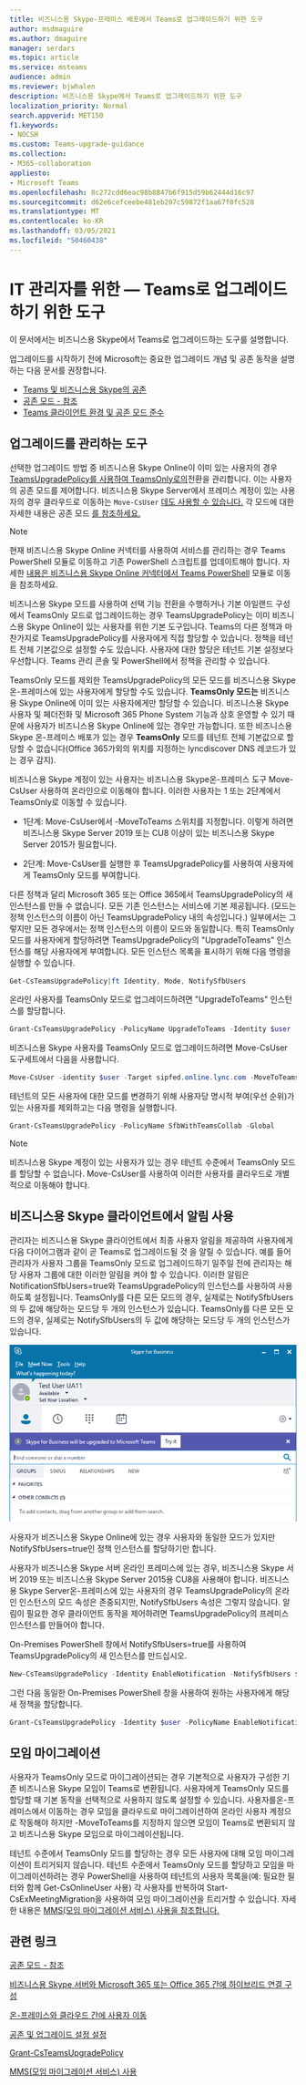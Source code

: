 ```yaml
---
title: 비즈니스용 Skype-프레미스 배포에서 Teams로 업그레이드하기 위한 도구
author: msdmaguire
ms.author: dmaguire
manager: serdars
ms.topic: article
ms.service: msteams
audience: admin
ms.reviewer: bjwhalen
description: 비즈니스용 Skype에서 Teams로 업그레이드하기 위한 도구
localization_priority: Normal
search.appverid: MET150
f1.keywords:
- NOCSH
ms.custom: Teams-upgrade-guidance
ms.collection:
- M365-collaboration
appliesto:
- Microsoft Teams
ms.openlocfilehash: 8c272cdd6eac98b8847b6f915d59b62444d16c97
ms.sourcegitcommit: d62e6cefceebe481eb207c59872f1aa67f0fc528
ms.translationtype: MT
ms.contentlocale: ko-KR
ms.lasthandoff: 03/05/2021
ms.locfileid: "50460438"
---
```

# <a name="tools-for-upgrading-to-teams-mdash-for-it-administrators"></a>IT 관리자를 위한 &mdash; Teams로 업그레이드하기 위한 도구

이 문서에서는 비즈니스용 Skype에서 Teams로 업그레이드하는 도구를 설명합니다. 

업그레이드를 시작하기 전에 Microsoft는 중요한 업그레이드 개념 및 공존 동작을 설명하는 다음 문서를 권장합니다.

- [Teams 및 비즈니스용 Skype의 공존](teams-and-skypeforbusiness-coexistence-and-interoperability.md)
- [공존 모드 - 참조](migration-interop-guidance-for-teams-with-skype.md)
- [Teams 클라이언트 환경 및 공존 모드 준수](teams-client-experience-and-conformance-to-coexistence-modes.md)

## <a name="tools-for-managing-the-upgrade"></a>업그레이드를 관리하는 도구

선택한 업그레이드 방법 중 비즈니스용 Skype Online이 이미 있는 사용자의 경우 [TeamsUpgradePolicy를 사용하여 TeamsOnly로의](https://docs.microsoft.com/powershell/module/skype/grant-csteamsupgradepolicy?view=skype-ps)전환을 관리합니다. 이는 사용자의 공존 모드를 제어합니다. 비즈니스용 Skype Server에서 프레미스 계정이 있는 사용자의 경우 클라우드로 이동하는 `Move-CsUser` [데도 사용할 수 있습니다.](https://docs.microsoft.com/skypeforbusiness/hybrid/move-users-between-on-premises-and-cloud)  각 모드에 대한 자세한 내용은 공존 모드 [를 참조하세요.](migration-interop-guidance-for-teams-with-skype.md)

> [!NOTE]
> 현재 비즈니스용 Skype Online 커넥터를 사용하여 서비스를 관리하는 경우 Teams PowerShell 모듈로 이동하고 기존 PowerShell 스크립트를 업데이트해야 합니다. 자세한 [내용은 비즈니스용 Skype Online 커넥터에서 Teams PowerShell](teams-powershell-move-from-sfbo.md) 모듈로 이동을 참조하세요.

비즈니스용 Skype 모드를 사용하여 선택 기능 전환을 수행하거나 기본 아일랜드 구성에서 TeamsOnly 모드로 업그레이드하는 경우 TeamsUpgradePolicy는 이미 비즈니스용 Skype Online이 있는 사용자를 위한 기본 도구입니다. Teams의 다른 정책과 마찬가지로 TeamsUpgradePolicy를 사용자에게 직접 할당할 수 있습니다. 정책을 테넌트 전체 기본값으로 설정할 수도 있습니다. 사용자에 대한 할당은 테넌트 기본 설정보다 우선합니다.  Teams 관리 콘솔 및 PowerShell에서 정책을 관리할 수 있습니다.

TeamsOnly 모드를 제외한 TeamsUpgradePolicy의 모든 모드를 비즈니스용 Skype온-프레미스에 있는 사용자에게 할당할 수도 있습니다. **TeamsOnly 모드는** 비즈니스용 Skype Online에 이미 있는 사용자에게만 할당할 수 있습니다. 비즈니스용 Skype 사용자 및 페더전화 및 Microsoft 365 Phone System 기능과 상호 운영할 수 있기 때문에 사용자가 비즈니스용 Skype Online에 있는 경우만 가능합니다. 또한 비즈니스용 Skype 온-프레미스 배포가 있는 경우 **TeamsOnly** 모드를 테넌트 전체 기본값으로 할당할 수 없습니다(Office 365가외의 위치를 지정하는 lyncdiscover DNS 레코드가 있는 경우 감지).

비즈니스용 Skype 계정이 있는 사용자는 [](https://docs.microsoft.com/SkypeForBusiness/hybrid/move-users-from-on-premises-to-teams) 비즈니스용 Skype온-프레미스 도구 Move-CsUser 사용하여 온라인으로 이동해야 합니다. 이러한 사용자는 1 또는 2단계에서 TeamsOnly로 이동할 수 있습니다.

-   1단계: Move-CsUser에서 -MoveToTeams 스위치를 지정합니다. 이렇게 하려면 비즈니스용 Skype Server 2019 또는 CU8 이상이 있는 비즈니스용 Skype Server 2015가 필요합니다.

-   2단계: Move-CsUser를 실행한 후 TeamsUpgradePolicy를 사용하여 사용자에게 TeamsOnly 모드를 부여합니다.

다른 정책과 달리 Microsoft 365 또는 Office 365에서 TeamsUpgradePolicy의 새 인스턴스를 만들 수 없습니다. 모든 기존 인스턴스는 서비스에 기본 제공됩니다.  (모드는 정책 인스턴스의 이름이 아닌 TeamsUpgradePolicy 내의 속성입니다.) 일부에서는 그렇지만 모든 경우에서는 정책 인스턴스의 이름이 모드와 동일합니다. 특히 TeamsOnly 모드를 사용자에게 할당하려면 TeamsUpgradePolicy의 "UpgradeToTeams" 인스턴스를 해당 사용자에게 부여합니다. 모든 인스턴스 목록을 표시하기 위해 다음 명령을 실행할 수 있습니다.

```PowerShell
Get-CsTeamsUpgradePolicy|ft Identity, Mode, NotifySfbUsers
```

온라인 사용자를 TeamsOnly 모드로 업그레이드하려면 "UpgradeToTeams" 인스턴스를 할당합니다. 

```PowerShell
Grant-CsTeamsUpgradePolicy -PolicyName UpgradeToTeams -Identity $user 
```

비즈니스용 Skype 사용자를 TeamsOnly 모드로 업그레이드하려면 Move-CsUser 도구세트에서 다음을 사용합니다.

```PowerShell
Move-CsUser -identity $user -Target sipfed.online.lync.com -MoveToTeams -credential $cred
```

테넌트의 모든 사용자에 대한 모드를 변경하기 위해 사용자당 명시적 부여(우선 순위)가 있는 사용자를 제외하고는 다음 명령을 실행합니다.

```PowerShell
Grant-CsTeamsUpgradePolicy -PolicyName SfbWithTeamsCollab -Global
```


>[!NOTE]
>비즈니스용 Skype 계정이 있는 사용자가 있는 경우 테넌트 수준에서 TeamsOnly 모드를 할당할 수 없습니다. Move-CsUser를 사용하여 이러한 사용자를 클라우드로 개별적으로 이동해야 합니다.


## <a name="using-notifications-in-skype-for-business-clients"></a>비즈니스용 Skype 클라이언트에서 알림 사용

관리자는 비즈니스용 Skype 클라이언트에서 최종 사용자 알림을 제공하여 사용자에게 다음 다이어그램과 같이 곧 Teams로 업그레이드될 것 을 알릴 수 있습니다. 예를 들어 관리자가 사용자 그룹을 TeamsOnly 모드로 업그레이드하기 일주일 전에 관리자는 해당 사용자 그룹에 대한 이러한 알림을 켜야 할 수 있습니다. 이러한 알림은 NotificationSfbUsers=true와 TeamsUpgradePolicy의 인스턴스를 사용하여 사용하도록 설정됩니다.  TeamsOnly를 다른 모든 모드의 경우, 실제로는 NotifySfbUsers의 두 값에 해당하는 모드당 두 개의 인스턴스가 있습니다.  TeamsOnly를 다른 모든 모드의 경우, 실제로는 NotifySfbUsers의 두 값에 해당하는 모드당 두 개의 인스턴스가 있습니다. 

![알림을 보여주는 다이어그램](media/teams-upgrade-sfb-with-notifications.png)

사용자가 비즈니스용 Skype Online에 있는 경우 사용자와 동일한 모드가 있지만 NotifySfbUsers=true인 정책 인스턴스를 할당하기만 합니다. 

사용자가 비즈니스용 Skype 서버 온라인 프레미스에 있는 경우, 비즈니스용 Skype 서버 2019 또는 비즈니스용 Skype Server 2015용 CU8을 사용해야 합니다. 비즈니스용 Skype Server온-프레미스에 있는 사용자의 경우 TeamsUpgradePolicy의 온라인 인스턴스의 모드 속성은 존중되지만, NotifySfbUsers 속성은 그렇지 않습니다. 알림이 필요한 경우 클라이언트 동작을 제어하려면 TeamsUpgradePolicy의 프레미스 인스턴스를 만들어야 합니다. 

On-Premises PowerShell 창에서 NotifySfbUsers=true를 사용하여 TeamsUpgradePolicy의 새 인스턴스를 만드십시오.

```PowerShell
New-CsTeamsUpgradePolicy -Identity EnableNotification -NotifySfbUsers $true
```

그런 다음 동일한 On-Premises PowerShell 창을 사용하여 원하는 사용자에게 해당 새 정책을 할당합니다.

```PowerShell
Grant-CsTeamsUpgradePolicy -Identity $user -PolicyName EnableNotification
```

## <a name="meeting-migration"></a>모임 마이그레이션

사용자가 TeamsOnly 모드로 마이그레이션되는 경우 기본적으로 사용자가 구성한 기존 비즈니스용 Skype 모임이 Teams로 변환됩니다. 사용자에게 TeamsOnly 모드를 할당할 때 기본 동작을 선택적으로 사용하지 않도록 설정할 수 있습니다. 사용자를온-프레미스에서 이동하는 경우 모임을 클라우드로 마이그레이션하여 온라인 사용자 계정으로 작동해야 하지만 -MoveToTeams를 지정하지 않으면 모임이 Teams로 변환되지 않고 비즈니스용 Skype 모임으로 마이그레이션됩니다. 

테넌트 수준에서 TeamsOnly 모드를 할당하는 경우 모든 사용자에 대해 모임 마이그레이션이 트리거되지 않습니다. 테넌트 수준에서 TeamsOnly 모드를 할당하고 모임을 마이그레이션하려는 경우 PowerShell을 사용하여 테넌트의 사용자 목록을(예: 필요한 필터와 함께 Get-CsOnlineUser 사용) 각 사용자를 반복하여 Start-CsExMeetingMigration을 사용하여 모임 마이그레이션을 트리거할 수 있습니다. 자세한 내용은 [MMS(모임 마이그레이션 서비스) 사용을 참조합니다.](https://docs.microsoft.com/skypeforbusiness/audio-conferencing-in-office-365/setting-up-the-meeting-migration-service-mms)



## <a name="related-links"></a>관련 링크

[공존 모드 - 참조](migration-interop-guidance-for-teams-with-skype.md) 

[비즈니스용 Skype 서버와 Microsoft 365 또는 Office 365 간에 하이브리드 연결 구성](https://docs.microsoft.com/SkypeForBusiness/hybrid/configure-hybrid-connectivity)

[온-프레미스와 클라우드 간에 사용자 이동](https://docs.microsoft.com/SkypeForBusiness/hybrid/move-users-between-on-premises-and-cloud)

[공존 및 업그레이드 설정 설정](setting-your-coexistence-and-upgrade-settings.md)

[Grant-CsTeamsUpgradePolicy](https://docs.microsoft.com/powershell/module/skype/grant-csteamsupgradepolicy?view=skype-ps)

[MMS(모임 마이그레이션 서비스) 사용](https://docs.microsoft.com/skypeforbusiness/audio-conferencing-in-office-365/setting-up-the-meeting-migration-service-mms)


